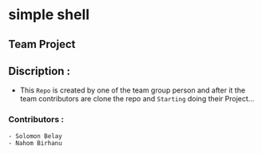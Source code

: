 # simple shell

## Team Project

## Discription :
- This `Repo` is created by one of the team group person  and after it the team contributors are clone the repo and `Starting` doing their Project...

### Contributors : 
	
	- Solomon Belay
	- Nahom Birhanu
